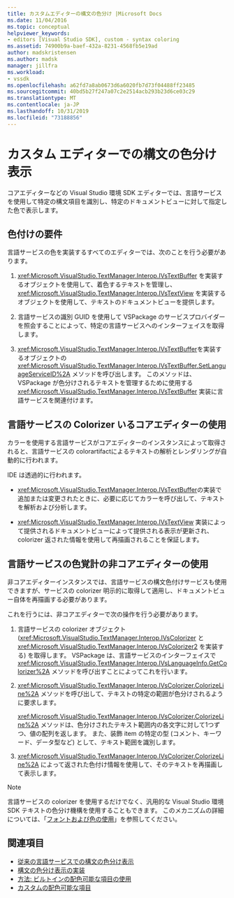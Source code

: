 ```yaml
---
title: カスタムエディターの構文の色分け |Microsoft Docs
ms.date: 11/04/2016
ms.topic: conceptual
helpviewer_keywords:
- editors [Visual Studio SDK], custom - syntax coloring
ms.assetid: 74900b9a-baef-432a-8231-4568fb5e19ad
author: madskristensen
ms.author: madsk
manager: jillfra
ms.workload:
- vssdk
ms.openlocfilehash: a62fd7a8ab0673d6a6020fb7d73f04488ff23485
ms.sourcegitcommit: 40bd5b27f247a07c2e2514acb293b23d6ce03c29
ms.translationtype: MT
ms.contentlocale: ja-JP
ms.lasthandoff: 10/31/2019
ms.locfileid: "73188856"
---
```

# <a name="syntax-coloring-in-custom-editors"></a>カスタム エディターでの構文の色分け表示
コアエディターなどの Visual Studio 環境 SDK エディターでは、言語サービスを使用して特定の構文項目を識別し、特定のドキュメントビューに対して指定した色で表示します。

## <a name="colorization-requirements"></a>色付けの要件
 言語サービスの色を実装するすべてのエディターでは、次のことを行う必要があります。

1. <xref:Microsoft.VisualStudio.TextManager.Interop.IVsTextBuffer> を実装するオブジェクトを使用して、着色するテキストを管理し、<xref:Microsoft.VisualStudio.TextManager.Interop.IVsTextView> を実装するオブジェクトを使用して、テキストのドキュメントビューを提供します。

2. 言語サービスの識別 GUID を使用して VSPackage のサービスプロバイダーを照会することによって、特定の言語サービスへのインターフェイスを取得します。

3. <xref:Microsoft.VisualStudio.TextManager.Interop.IVsTextBuffer>を実装するオブジェクトの <xref:Microsoft.VisualStudio.TextManager.Interop.IVsTextBuffer.SetLanguageServiceID%2A> メソッドを呼び出します。 このメソッドは、VSPackage が色分けされるテキストを管理するために使用する <xref:Microsoft.VisualStudio.TextManager.Interop.IVsTextBuffer> 実装に言語サービスを関連付けます。

## <a name="core-editor-usage-of-a-language-services-colorizer"></a>言語サービスの Colorizer いるコアエディターの使用
 カラーを使用する言語サービスがコアエディターのインスタンスによって取得されると、言語サービスの colorartifactによるテキストの解析とレンダリングが自動的に行われます。

 IDE は透過的に行われます。

- <xref:Microsoft.VisualStudio.TextManager.Interop.IVsTextBuffer>の実装で追加または変更されたときに、必要に応じてカラーを呼び出して、テキストを解析および分析します。

- <xref:Microsoft.VisualStudio.TextManager.Interop.IVsTextView> 実装によって提供されるドキュメントビューによって提供される表示が更新され、colorizer 返された情報を使用して再描画されることを保証します。

## <a name="non-core-editor-usage-of-a-language-services-colorizer"></a>言語サービスの色覚計の非コアエディターの使用
 非コアエディターインスタンスでは、言語サービスの構文色付けサービスも使用できますが、サービスの colorizer 明示的に取得して適用し、ドキュメントビュー自体を再描画する必要があります。

 これを行うには、非コアエディターで次の操作を行う必要があります。

1. 言語サービスの colorizer オブジェクト (<xref:Microsoft.VisualStudio.TextManager.Interop.IVsColorizer> と <xref:Microsoft.VisualStudio.TextManager.Interop.IVsColorizer2> を実装する) を取得します。 VSPackage は、言語サービスのインターフェイスで <xref:Microsoft.VisualStudio.TextManager.Interop.IVsLanguageInfo.GetColorizer%2A> メソッドを呼び出すことによってこれを行います。

2. <xref:Microsoft.VisualStudio.TextManager.Interop.IVsColorizer.ColorizeLine%2A> メソッドを呼び出して、テキストの特定の範囲が色分けされるように要求します。

     <xref:Microsoft.VisualStudio.TextManager.Interop.IVsColorizer.ColorizeLine%2A> メソッドは、色分けされたテキスト範囲内の各文字に対して1つずつ、値の配列を返します。 また、装飾 item の特定の型 (コメント、キーワード、データ型など) として、テキスト範囲を識別します。

3. <xref:Microsoft.VisualStudio.TextManager.Interop.IVsColorizer.ColorizeLine%2A> によって返された色付け情報を使用して、そのテキストを再描画して表示します。

> [!NOTE]
> 言語サービスの colorizer を使用するだけでなく、汎用的な Visual Studio 環境 SDK テキストの色分け機構を使用することもできます。 このメカニズムの詳細については、「[フォントおよび色の使用](/visualstudio/extensibility/using-fonts-and-colors?view=vs-2015)」を参照してください。

## <a name="see-also"></a>関連項目

- [従来の言語サービスでの構文の色分け表示](../extensibility/internals/syntax-coloring-in-a-legacy-language-service.md)
- [構文の色分け表示の実装](../extensibility/internals/implementing-syntax-coloring.md)
- [方法: ビルトインの配色可能な項目の使用](../extensibility/internals/how-to-use-built-in-colorable-items.md)
- [カスタムの配色可能な項目](../extensibility/internals/custom-colorable-items.md)